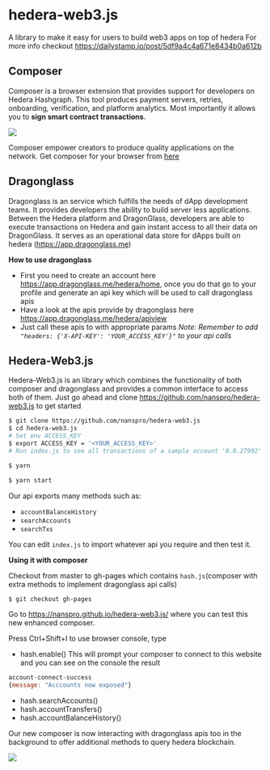 # hedera-web3.js

A library to make it easy for users to build web3 apps on top of hedera
For more info checkout https://dailystamp.io/post/5df9a4c4a671e8434b0a612b

## Composer
Composer is a browser extension that provides support for developers on Hedera Hashgraph. This tool produces payment servers, retries, onboarding, verification, and platform analytics. Most importantly it allows you to **sign smart contract transactions**.

![](https://i.imgur.com/e57YBR0.png)

Composer empower creators to produce quality applications on the network.
Get composer for your browser from [here](https://chrome.google.com/webstore/detail/composer-for-hedera-hashg/hdjnnemgikeoehneddegfcmkljenlean)


## Dragonglass

Dragonglass is an service which fulfills the needs of dApp development teams. It provides developers the ability to build server less applications. Between the Hedera platform and DragonGlass, developers are able to execute transactions on Hedera and gain instant access to all their data on DragonGlass. It serves as an operational data store for dApps built on hedera (https://app.dragonglass.me)

**How to use dragonglass**
* First you need to create an account here https://app.dragonglass.me/hedera/home, once you do that go to your profile and generate an api key which will be used to call dragonglass apis
* Have a look at the apis provide by dragonglass here https://app.dragonglass.me/hedera/apiview
* Just call these apis to with appropriate params
_Note: Remember to add `"headers: {'X-API-KEY': 'YOUR_ACCESS_KEY'}"` to your api calls_


## Hedera-Web3.js

Hedera-Web3.js is an library which combines the functionality of both composer and dragonglass and provides a common interface to access both of them.
Just go ahead and clone https://github.com/nanspro/hedera-web3.js to get started

```bash
$ git clone https://github.com/nanspro/hedera-web3.js
$ cd hedera-web3.js
# Set env ACCESS_KEY
$ export ACCESS_KEY = '<YOUR_ACCESS_KEY>'
# Run index.js to see all transactions of a sample account '0.0.27992'

$ yarn

$ yarn start
```

Our api exports many methods such as:
* `accountBalanceHistory`
* `searchAccounts`
* `searchTxs`

You can edit `index.js` to import whatever api you require and then test it.


**Using it with composer**

Checkout from master to gh-pages which contains `hash.js`(composer with extra methods to implement dragonglass api calls)
```bash
$ git checkout gh-pages
```

Go to https://nanspro.github.io/hedera-web3.js/ where you can test this new enhanced composer.

Press Ctrl+Shift+I to use browser console, type
* hash.enable()
This will prompt your composer to connect to this website and you can see on the console the result
```js
account-connect-success
{message: "Acccounts now exposed"}
```

* hash.searchAccounts()
* hash.accountTransfers()
* hash.accountBalanceHistory()

Our new composer is now interacting with dragonglass apis too in the background to offer additional methods to query hedera blockchain.

![](https://i.imgur.com/MEsIt0N.jpg)



